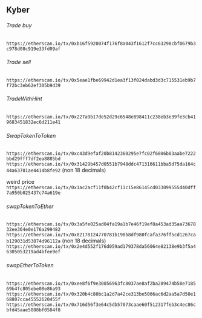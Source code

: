
## Kyber
###### Trade buy  
`https://etherscan.io/tx/0xb16f5920074f176f8a043f1612f7cc63298cbf0679b3c978d08c919e33fd09af`  

###### Trade sell  
`https://etherscan.io/tx/0x5eae1fbe69942d1ea3f13f024dabd3d3c715531eb9b7f72bc3eb62ef305b9d39`  

###### TradeWithHint
`https://etherscan.io/tx/0x227a9b17de52d29c6548e898411c238eb3e39fe3cb419683451832ec6d211e41`  

###### SwapTokenToToken
`https://etherscan.io/tx/0xc43d9efaf20b8142360295e7fc02f6806b83aabe7222bbd29fff7df2ea8885bd`  
`https://etherscan.io/tx/0x31429b457d0551b7948ddc471316611bba5d75da164c44a63701ae4414b8fe92` (non 18 decimals)  

weird price  
`https://etherscan.io/tx/0x1ac2acf11f0b42cf11c15e86145cd033099555d40dff7a950b025437c74a619e`  


###### swapTokenToEther
`https://etherscan.io/tx/0x3a5fe025ad04fa19a1b7e46f19ef8a453ad35aa7367832ee364e0e176a299482`  
`https://etherscan.io/tx/0x82178124770781b190b8df980fcafa376ff5cd1267cab129031d53874d96112a` (non 18 decimals)  
`https://etherscan.io/tx/0x2e4d552f176d059ad179378da56064e82138e9b3f5a46305053219ad4bfee9ef`  

###### swapEtherToToken
`https://etherscan.io/tx/0xee8f6f9e30856963fc8037ae8af2ba289474b58e718569b4fc805ebe08e86a93`  
`https://etherscan.io/tx/0x320b4c80bc1a2d7a42ce313be5066ac6d2aa5a7d50e168807cca45552620455f`  
`https://etherscan.io/tx/0x716d56f3e64c5db57073caae60f512317feb3c4ec86cbfd45aae5088bf0584f8`  